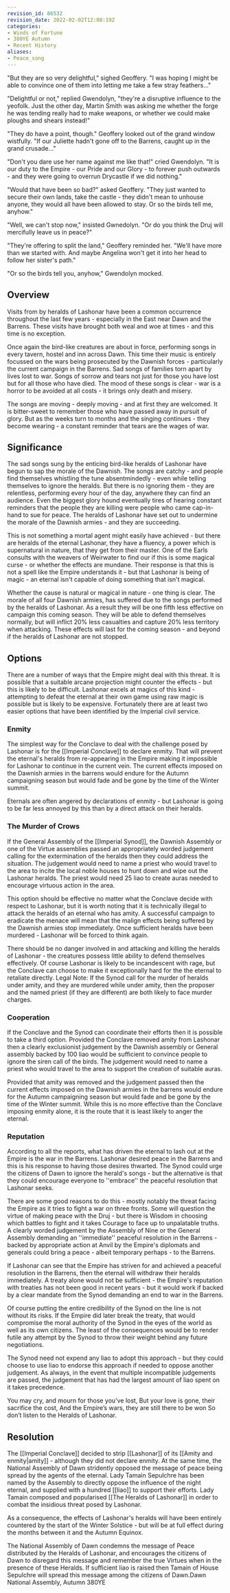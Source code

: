 ```yaml
---
revision_id: 86532
revision_date: 2022-02-02T12:08:19Z
categories:
- Winds of Fortune
- 380YE Autumn
- Recent History
aliases:
- Peace_song
---
```




"But they are so very delightful," sighed Geoffery. "I was hoping I might be able to convince one of them into letting me take a few stray feathers..."

"Delightful or not," replied Gwendolyn, "they're a disruptive influence to the yeofolk. Just the other day, Martin Smith was asking me whether the forge he was tending really had to make weapons, or whether we could make ploughs and shears instead!"

"They do have a point, though." Geoffery looked out of the grand window wistfully. "If our Juliette hadn't gone off to the Barrens, caught up in the grand crusade..."

"Don't you dare use her name against me like that!" cried Gwendolyn. "It is our duty to the Empire - our Pride and our Glory - to forever push outwards - and they were going to overrun Drycastle if we did nothing."

"Would that have been so bad?" asked Geoffery. "They just wanted to secure their own lands, take the castle - they didn't mean to unhouse anyone, they would all have been allowed to stay. Or so the birds tell me, anyhow."

"Well, we can't stop now," insisted Gwnedolyn. "Or do you think the Druj will mercifully leave us in peace?"

"They're offering to split the land," Geoffery reminded her. "We'll have more than we started with. And maybe Angelina won't get it into her head to follow her sister's path."

"Or so the birds tell you, anyhow," Gwendolyn mocked.

## Overview
Visits from by heralds of Lashonar have been a common occurrence throughout the last few years - especially in the East near Dawn and the Barrens. These visits have brought both weal and woe at times - and this time is no exception.

Once again the bird-like creatures are about in force, performing songs in every tavern, hostel and inn across Dawn. This time their music is entirely focussed on the wars being prosecuted by the Dawnish forces - particularly the current campaign in the Barrens. Sad songs of families torn apart by lives lost to war. Songs of sorrow and tears not just for those you have lost but for all those who have died. The mood of these songs is clear - war is a horror to be avoided at all costs - it brings only death and misery.

The songs are moving - deeply moving - and at first they are welcomed. It is bitter-sweet to remember those who have passed away in pursuit of glory. But as the weeks turn to months and the singing continues - they become wearing - a constant reminder that tears are the wages of war.

## Significance
The sad songs sung by the enticing bird-like heralds of Lashonar have begun to sap the morale of the Dawnish. The songs are catchy - and people find themselves whistling the tune absentmindedly - even while telling themselves to ignore the heralds. But there is no ignoring them - they are relentless, performing every hour of the day, anywhere they can find an audience. Even the biggest glory hound eventually tires of hearing constant reminders that the people they are killing were people who came cap-in-hand to sue for peace. The heralds of Lashonar have set out to undermine the morale of the Dawnish armies - and they are succeeding.

This is not something a mortal agent might easily have achieved - but there are heralds of the eternal Lashonar, they have a fluency, a power which is supernatural in nature, that they get from their master. One of the Earls consults with the weavers of Weirwater to find our if this is some magical curse - or whether the effects are mundane. Their response is that this is not a spell like the Empire understands it - but that Lashonar is being of magic - an eternal isn't capable of doing something that isn't magical.

Whether the cause is natural or magical in nature - one thing is clear. The morale of all four Dawnish armies, has suffered due to the songs performed by the heralds of Lashonar. As a result they will be one fifth less effective on campaign this coming season. They will be able to defend themselves normally, but will inflict 20% less casualties and capture 20% less territory when attacking. These effects will last for the coming season - and beyond if the heralds of Lashonar are not stopped.

## Options
There are a number of ways that the Empire might deal with this threat. It is possible that a suitable arcane projection might counter the effects - but this is likely to be difficult. Lashonar excels at magics of this kind - attempting to defeat the eternal at their own game using raw magic is possible but is likely to be expensive. Fortunately there are at least two easier options that have been identified by the Imperial civil service.

### Enmity
The simplest way for the Conclave to deal with the challenge posed by Lashonar is for the [[Imperial Conclave]] to declare enmity. That will prevent the eternal's heralds from re-appearing in the Empire making it  impossible for Lashonar to continue in the current vein. The current effects imposed on the Dawnish armies in the barrens would endure for the Autumn campaigning season but would fade and be gone by the time of the Winter summit.

Eternals are often angered by declarations of enmity - but Lashonar is going to be far less annoyed by this than by a direct attack on their heralds.

### The Murder of Crows
If the General Assembly of the [[Imperial Synod]], the Dawnish Assembly or one of the Virtue assemblies passed an appropriately worded judgement calling for the extermination of the heralds then they could address the situation. The judgement would need to name a priest who would travel to the area to incite the local noble houses to hunt down and wipe out the Lashonar heralds. The priest would need 25 liao to create auras needed to encourage virtuous action in the area.

This option should be effective no matter what the Conclave decide with respect to Lashonar, but it is worth noting that it is technically illegal to attack the heralds of an eternal who has amity. A successful campaign to eradicate the menace will mean that the malign effects being suffered by the Dawnish armies stop immediately. Once sufficient heralds have been murdered - Lashonar will be forced to think again.

There should be no danger involved in and attacking and killing the heralds of Lashonar - the creatures possess little ability to defend themselves effectively. Of course Lashonar is likely to be incandescent with rage, but the Conclave can choose to make it exceptionally hard for the the eternal to retaliate directly.
Legal Note: If the Synod call for the murder of heralds under amity, and they are murdered while under amity, then the proposer and the named priest (if they are different) are both likely to face murder charges.

### Cooperation
If the Conclave and the Synod can coordinate their efforts then it is possible to take a third option. Provided the Conclave removed amity from Lashonar then a clearly exclusionist judgement by the Dawnish assembly or General assembly backed by 100 liao would be sufficient to convince people to ignore the siren call of the birds. The judgement would need to name a priest who would travel to the area to support the creation of suitable auras.

Provided that amity was removed and the judgement passed then the current effects imposed on the Dawnish armies in the barrens would endure for the Autumn campaigning season but would fade and be gone by the time of the Winter summit. While this is no more effective than the Conclave imposing enmity alone, it is the route that it is least likely to anger the eternal.

### Reputation
According to all the reports, what has driven the eternal to lash out at the Empire is the war in the Barrens. Lashonar desired peace in the Barrens and this is his response to having those desires thwarted. The Synod could urge the citizens of Dawn to ignore the herald's songs - but the alternative is that they could encourage everyone to ''embrace'' the peaceful resolution that Lashonar seeks.

There are some good reasons to do this - mostly notably the threat facing the Empire as it tries to fight a war on three fronts. Some will question the virtue of making peace with the Druj - but there is Wisdom in choosing which battles to fight and it takes Courage to face up to unpalatable truths. A clearly worded judgement by the Assembly of Nine or the General Assembly demanding an ''immediate'' peaceful resolution in the Barrens - backed by appropriate action at Anvil by the Empire's diplomats and generals could bring a peace - albeit temporary perhaps - to the Barrens. 

If Lashonar can see that the Empire has striven for and achieved a peaceful resolution in the Barrens, then the eternal will withdraw their heralds immediately. A treaty alone would not be sufficient - the Empire's reputation with treaties has not been good in recent years - but it would work if backed by a clear mandate from the Synod demanding an end to war in the Barrens.

Of course putting the entire credibility of the Synod on the line is not without its risks. If the Empire did later break the treaty, that would compromise the moral authority of the Synod in the eyes of the world as well as its own citizens. The least of the consequences would be to render futile any attempt by the Synod to throw their weight behind any future negotiations.

The Synod need not expend any liao to adopt this approach - but they could choose to use liao to endorse this approach if needed to oppose another judgement. As always, in the event that multiple incompatible judgements are passed, the judgement that has had the largest amount of liao spent on it takes precedence.

You may cry, and mourn for those you’ve lost, But your love is gone, their sacrifice the cost, And the Empire’s wars, they are still there to be won So don’t listen to the Heralds of Lashonar. 

## Resolution
The [[Imperial Conclave]] decided to strip [[Lashonar]] of its [[Amity and enmity|amity]] - although they did not declare enmity. At the same time, the National Assembly of Dawn stridently opposed the message of peace being spread by the agents of the eternal. Lady Tamain Sepulchre has been named by the Assembly to directly oppose the influence of the night eternal, and supplied with a hundred [[liao]] to support their efforts. 
Lady Tamain composed and popularised [[The Heralds of Lashonar]] in order to combat the insidious threat posed by Lashonar.

As a consequence, the effects of Lashonar's heralds will have been entirely countered by the start of the Winter Solstice - but will be at full effect during the months between it and the Autumn Equinox.

 The National Assembly of Dawn condemns the message of Peace distributed by the Heralds of Lashonar, and encourages the citizens of Dawn to disregard this message and remember the true Virtues when in the presence of these Heralds. If sufficient liao is raised then Tamain of House Sepulchre will spread this message among the citizens of Dawn.Dawn National Assembly, Autumn 380YE